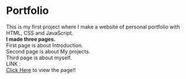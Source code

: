 # Portfolio
This is my first project where I make a website of personal portfolio with HTML, CSS and JavaScript.<br>
<b>I made three pages.</b><br>
First page is about Introduction.<br>
Second page is about My projects.<br>
Third page is about myself.<br>
LINK :<br>
<a href="https://www.figma.com/design/pLaI2A9hpuFpHG5ii9m9bB/Personal-Portfolio-Website-Template-(Community)?node-id=0-1&t=azgxrTA5oaV1wEzu-1 ">Click Here</a> to view the page!!<br>
